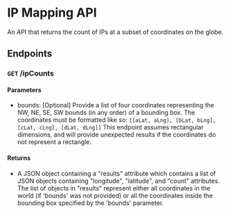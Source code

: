 # IP Mapping API

An API that returns the count of IPs at a subset of coordinates on the globe.

## Endpoints

### `GET` /ipCounts
#### Parameters
* bounds: [Optional] Provide a list of four coordinates representing the NW, NE, SE, SW bounds (in any order) of a bounding box. The coordinates must be formatted like so: `[[aLat, aLng], [bLat, bLng], [cLat, cLng], [dLat, dLng]]` This endpoint assumes rectangular dimensions, and will provide unexpected results if the coordinates do not represent a rectangle.

#### Returns
* A JSON object containing a "results" attribute which contains a list of JSON objects containing "longitude", "latitude", and "count" attributes. The list of objects in "results" represent either all coordinates in the world (if 'bounds' was not provided) or all the coordinates inside the bounding box specified by the 'bounds' parameter.
